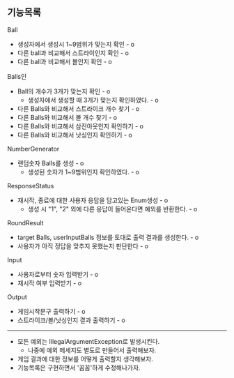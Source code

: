## 기능목록

Ball
- 생성자에서 생성시 1~9범위가 맞는지 확인 - o
- 다른 ball과 비교해서 스트라이인지 확인 - o
- 다른 ball과 비교해서 볼인지 확인 - o

Balls인
- Ball의 개수가 3개가 맞는지 확인 - o
  - 생성자에서 생성할 때 3개가 맞는지 확인하였다. - o
- 다른 Balls와 비교해서 스트라이크 개수 찾기 - o
- 다른 Balls와 비교해서 볼 개수 찾기 - o
- 다른 Balls와 비교해서 삼진아웃인지 확인하기 - o
- 다른 Balls와 비교해서 낫싱인지 확인하기 - o

NumberGenerator
- 랜덤숫자 Balls를 생성 - o
  - 생성된 숫자가 1~9범위인지 확인하였다. - o 

ResponseStatus
- 재시작, 종료에 대한 사용자 응답을 담고있는 Enum생성 - o
  - 생성 시 "1", "2" 외에 다른 응답이 들어온다면 예외를 반환한다. - o


RoundResult
- target Balls, userInputBalls 정보를 토대로 출력 결과를 생성한다. - o
- 사용자가 아직 정답을 맞추지 못했는지 판단한다 - o

Input
- 사용자로부터 숫자 입력받기 - o
- 재시작 여부 입력받기 - o

Output
- 게임시작문구 출력하기 - o
- 스트라이크/볼/낫싱인지 결과 출력하기 - o

---
- 모든 예외는 IllegalArgumentException로 발생시킨다. 
  - 나중에 예외 메세지도 별도로 만들어서 출력해보자.
- 게임 결과에 대한 정보를 어떻게 출력할지 생각해보자.
- 기능목록은 구현하면서 '꼼꼼'하게 수정해나가자.
